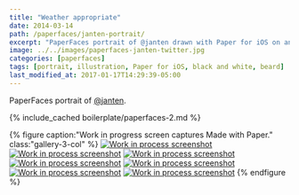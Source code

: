 ```yaml
---
title: "Weather appropriate"
date: 2014-03-14
path: /paperfaces/janten-portrait/
excerpt: "PaperFaces portrait of @janten drawn with Paper for iOS on an iPad."
image: ../../images/paperfaces-janten-twitter.jpg
categories: [paperfaces]
tags: [portrait, illustration, Paper for iOS, black and white, beard]
last_modified_at: 2017-01-17T14:29:39-05:00
---
```


PaperFaces portrait of [@janten](https://twitter.com/janten).

{% include_cached boilerplate/paperfaces-2.md %}

{% figure caption:"Work in progress screen captures Made with Paper." class:"gallery-3-col" %}
[![Work in process screenshot](../../images/paperfaces-janten-process-1-600.jpg)](../../images/paperfaces-janten-process-1-lg.jpg)
[![Work in process screenshot](../../images/paperfaces-janten-process-2-600.jpg)](../../images/paperfaces-janten-process-2-lg.jpg)
[![Work in process screenshot](../../images/paperfaces-janten-process-3-600.jpg)](../../images/paperfaces-janten-process-3-lg.jpg)
[![Work in process screenshot](../../images/paperfaces-janten-process-4-600.jpg)](../../images/paperfaces-janten-process-4-lg.jpg)
[![Work in process screenshot](../../images/paperfaces-janten-process-5-600.jpg)](../../images/paperfaces-janten-process-5-lg.jpg)
[![Work in process screenshot](../../images/paperfaces-janten-process-6-600.jpg)](../../images/paperfaces-janten-process-6-lg.jpg)
[![Work in process screenshot](../../images/paperfaces-janten-process-7-600.jpg)](../../images/paperfaces-janten-process-7-lg.jpg)
{% endfigure %}
